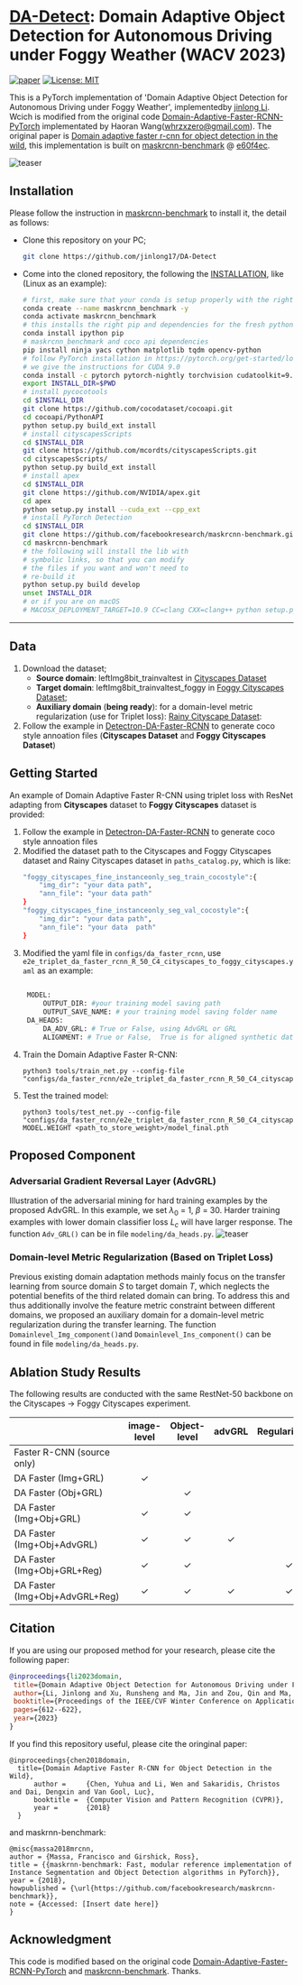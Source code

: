 <!--
 * @Descripttion: 
 * @version: 
 * @Author: Jinlong Li CSU PhD
 * @Date: 2021-10-15 17:13:40
 * @LastEditors: Jinlong Li CSU PhD
 * @LastEditTime: 2023-02-21 14:17:55
-->
# [DA-Detect](https://arxiv.org/abs/2210.15176): Domain Adaptive Object Detection for Autonomous Driving under Foggy Weather (WACV 2023)



[![paper](https://img.shields.io/badge/arXiv-Paper-<COLOR>.svg)](https://arxiv.org/abs/2210.15176)
[![License: MIT](https://img.shields.io/badge/License-MIT-yellow.svg)](https://opensource.org/licenses/MIT) 
<!-- [![supplement](https://img.shields.io/badge/Supplementary-Material-red)]() -->
<!-- [![video](https://img.shields.io/badge/Video-Presentation-F9D371)]() -->


This is a PyTorch implementation of 'Domain Adaptive Object Detection for Autonomous Driving under Foggy Weather', implementedby [jinlong Li](https://jinlong17.github.io/). Wcich is modified from the original code [Domain-Adaptive-Faster-RCNN-PyTorch](https://github.com/krumo/Domain-Adaptive-Faster-RCNN-PyTorch) implementated by Haoran Wang(whrzxzero@gmail.com). The original paper is [Domain adaptive faster r-cnn for object detection in the wild](https://arxiv.org/pdf/1803.03243.pdf), this implementation is built on [maskrcnn-benchmark](https://github.com/facebookresearch/maskrcnn-benchmark) @ [e60f4ec](https://github.com/facebookresearch/maskrcnn-benchmark/tree/e60f4ec8dc50531debcfd5ae671ea167b5b7a1d9).

![teaser](image/DA_faster_rcnn.png)

## Installation

Please follow the instruction in [maskrcnn-benchmark](https://github.com/facebookresearch/maskrcnn-benchmark) to install it, the detail as follows:

* Clone this repository on your PC;
  ```bash
  git clone https://github.com/jinlong17/DA-Detect
  ```
* Come into the cloned repository, the following the [INSTALLATION](https://github.com/facebookresearch/maskrcnn-benchmark/blob/main/INSTALL.md), like (Linux as an example):
    ```bash
    # first, make sure that your conda is setup properly with the right environment for that, check that `which conda`, `which pip` and `which python` points to the right path. From a clean conda env, this is what you need to do
    conda create --name maskrcnn_benchmark -y
    conda activate maskrcnn_benchmark
    # this installs the right pip and dependencies for the fresh python
    conda install ipython pip
    # maskrcnn_benchmark and coco api dependencies
    pip install ninja yacs cython matplotlib tqdm opencv-python
    # follow PyTorch installation in https://pytorch.org/get-started/locally/
    # we give the instructions for CUDA 9.0
    conda install -c pytorch pytorch-nightly torchvision cudatoolkit=9.0
    export INSTALL_DIR=$PWD
    # install pycocotools
    cd $INSTALL_DIR
    git clone https://github.com/cocodataset/cocoapi.git
    cd cocoapi/PythonAPI
    python setup.py build_ext install
    # install cityscapesScripts
    cd $INSTALL_DIR
    git clone https://github.com/mcordts/cityscapesScripts.git
    cd cityscapesScripts/
    python setup.py build_ext install
    # install apex
    cd $INSTALL_DIR
    git clone https://github.com/NVIDIA/apex.git
    cd apex
    python setup.py install --cuda_ext --cpp_ext
    # install PyTorch Detection
    cd $INSTALL_DIR
    git clone https://github.com/facebookresearch/maskrcnn-benchmark.git
    cd maskrcnn-benchmark
    # the following will install the lib with
    # symbolic links, so that you can modify
    # the files if you want and won't need to
    # re-build it
    python setup.py build develop
    unset INSTALL_DIR
    # or if you are on macOS
    # MACOSX_DEPLOYMENT_TARGET=10.9 CC=clang CXX=clang++ python setup.py build develop
    ```
---
## Data

1. Download the dataset;
     * **Source domain**:  leftImg8bit_trainvaltest in [Cityscapes Dataset](https://www.cityscapes-dataset.com/downloads/)
     * **Target domain**: leftImg8bit_trainvaltest_foggy in [Foggy Cityscapes Dataset](https://www.cityscapes-dataset.com/downloads/);
     * **Auxiliary domain** (**being ready**): for a domain-level metric regularization (use for Triplet loss): [Rainy Cityscape Dataset](): 
2. Follow the example in [Detectron-DA-Faster-RCNN](https://github.com/krumo/Detectron-DA-Faster-RCNN) to generate coco style annoation files (**Cityscapes Dataset** and **Foggy Cityscapes Dataset**)


## Getting Started
An example of Domain Adaptive Faster R-CNN using triplet loss with ResNet adapting from **Cityscapes** dataset to **Foggy Cityscapes** dataset is provided:
1. Follow the example in [Detectron-DA-Faster-RCNN](https://github.com/krumo/Detectron-DA-Faster-RCNN) to generate coco style annoation files
2. Modified the dataset path to the Cityscapes and Foggy Cityscapes dataset and Rainy Cityscapes dataset in `paths_catalog.py`, which is like:
    ```bash
    "foggy_cityscapes_fine_instanceonly_seg_train_cocostyle":{
        "img_dir": "your data path",
        "ann_file": "your data path" 
    }
    "foggy_cityscapes_fine_instanceonly_seg_val_cocostyle":{
        "img_dir": "your data path",
        "ann_file": "your data  path" 
    }
    ```
3. Modified the yaml file in `configs/da_faster_rcnn`, use `e2e_triplet_da_faster_rcnn_R_50_C4_cityscapes_to_foggy_cityscapes.yaml` as an example:
   ```bash
    
    MODEL:
        OUTPUT_DIR: #your training model saving path
        OUTPUT_SAVE_NAME: # your training model saving folder name
    DA_HEADS:
        DA_ADV_GRL: # True or False, using AdvGRL or GRL
        ALIGNMENT: # True or False,  True is for aligned synthetic dataset training like: Cityscapes dataset, Foggy Cityscapes dataset, and Rainy Cityscapes dataset. False is for cross-camera training.
    ```
4. Train the Domain Adaptive Faster R-CNN:
    ```
    python3 tools/train_net.py --config-file "configs/da_faster_rcnn/e2e_triplet_da_faster_rcnn_R_50_C4_cityscapes_to_foggy_cityscapes.yaml"
    ```
5. Test the trained model:
    ```
    python3 tools/test_net.py --config-file "configs/da_faster_rcnn/e2e_triplet_da_faster_rcnn_R_50_C4_cityscapes_to_foggy_cityscapes.yaml" MODEL.WEIGHT <path_to_store_weight>/model_final.pth
    ```

## Proposed Component

### Adversarial Gradient Reversal Layer (AdvGRL)
Illustration of the adversarial mining for hard training examples by the proposed AdvGRL. In this example, we set $\lambda_0$ = 1, $\beta$ = 30. Harder training examples with lower domain classifier loss $L_c$ will have larger response. The function `Adv_GRL()` can be in file `modeling/da_heads.py`. 
![teaser](image/grl_loss.png)


### Domain-level Metric Regularization (Based on Triplet Loss)

Previous existing domain adaptation methods mainly focus on the transfer learning from source domain $S$ to target domain $T$, which neglects the potential benefits of the third related domain can bring. To address this and thus additionally involve the feature metric constraint between different domains, we proposed an auxiliary domain for a domain-level metric regularization during the transfer learning. The function `Domainlevel_Img_component()`and `Domainlevel_Ins_component()` can be found in file `modeling/da_heads.py`.


## Ablation Study Results
The following results are conducted with the same RestNet-50 backbone on the Cityscapes -> Foggy Cityscapes experiment.

|                                | image-level    | Object-level    |    advGRL    | Regularization | AP@50       | 
|--------------------------------|:--------------:|:---------------:|:------------:|:--------------:|:-----------:|
| Faster R-CNN (source only)     |                |                 |              |                |   23.41     |
| DA Faster (Img+GRL)            |          ✓     |                 |              |                |   38.10     | 
| DA Faster (Obj+GRL)            |                |          ✓      |              |                |   38.02     |
| DA Faster (Img+Obj+GRL)        |          ✓     |          ✓      |              |                |   38.43     | 
| DA Faster (Img+Obj+AdvGRL)     |          ✓     |          ✓      |          ✓   |                |   40.23     |
| DA Faster (Img+Obj+GRL+Reg)    |          ✓     |          ✓      |              |        ✓       |   41.97     |
| DA Faster (Img+Obj+AdvGRL+Reg) |          ✓     |          ✓      |          ✓   |        ✓       |   42.34     |



## Citation
 If you are using our proposed method for your research, please cite the following paper:
 ```bibtex
@inproceedings{li2023domain,
  title={Domain Adaptive Object Detection for Autonomous Driving under Foggy Weather},
  author={Li, Jinlong and Xu, Runsheng and Ma, Jin and Zou, Qin and Ma, Jiaqi and Yu, Hongkai},
  booktitle={Proceedings of the IEEE/CVF Winter Conference on Applications of Computer Vision},
  pages={612--622},
  year={2023}
}
```
If you find this repository useful, please cite the oringinal paper:

```
@inproceedings{chen2018domain,
  title={Domain Adaptive Faster R-CNN for Object Detection in the Wild},
      author =     {Chen, Yuhua and Li, Wen and Sakaridis, Christos and Dai, Dengxin and Van Gool, Luc},
      booktitle =  {Computer Vision and Pattern Recognition (CVPR)},
      year =       {2018}
  }
```
and maskrnn-benchmark:

```
@misc{massa2018mrcnn,
author = {Massa, Francisco and Girshick, Ross},
title = {{maskrnn-benchmark: Fast, modular reference implementation of Instance Segmentation and Object Detection algorithms in PyTorch}},
year = {2018},
howpublished = {\url{https://github.com/facebookresearch/maskrcnn-benchmark}},
note = {Accessed: [Insert date here]}
}
```

## Acknowledgment
 This code is modified based on the original code [Domain-Adaptive-Faster-RCNN-PyTorch](https://github.com/krumo/Domain-Adaptive-Faster-RCNN-PyTorch) and [maskrcnn-benchmark](https://github.com/facebookresearch/maskrcnn-benchmark). Thanks.




